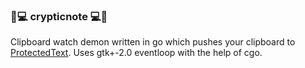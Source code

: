 ### 📒💻 crypticnote 💻📒

Clipboard watch demon written in go which pushes your clipboard to [ProtectedText](https://www.protectedtext.com/).
Uses gtk+-2.0 eventloop with the help of cgo.
